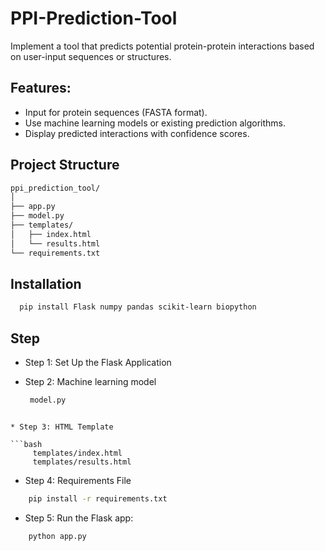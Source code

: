 # PPI-Prediction-Tool
Implement a tool that predicts potential protein-protein interactions based on user-input sequences or structures.
## Features:
* Input for protein sequences (FASTA format).
* Use machine learning models or existing prediction algorithms.
* Display predicted interactions with confidence scores.


## Project Structure
```bash
ppi_prediction_tool/
│
├── app.py
├── model.py
├── templates/
│   ├── index.html
│   └── results.html
└── requirements.txt
```
## Installation
```bash
  pip install Flask numpy pandas scikit-learn biopython
```
## Step
* Step 1: Set Up the Flask Application
 
* Step 2: Machine learning model

   ```bash
    model.py
 ```

* Step 3: HTML Template

```bash
      templates/index.html
      templates/results.html
 ```


* Step 4: Requirements File

```bash
    pip install -r requirements.txt
 ```

 * Step 5: Run the Flask app:

 ```bash
     python app.py 
  ```

